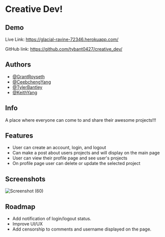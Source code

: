 # Creative Dev!




## Demo

 Live Link: https://glacial-ravine-72346.herokuapp.com/

 GitHub link: https://github.com/tybant0427/creative_dev/

## Authors

- [@GrantRoyseth](https://github.com/groyseth)
- [@CeebchengYang](https://github.com/Ceebcheng)
- [@TylerBantley](https://github.com/tybant0427)
- [@KeithYang](https://github.com/keithlyang)

## Info

A place where everyone can come to and share their awesome projects!!!

## Features

- User can create an account, login, and logout
- Can make a post about users projects and will display on the main page
- User can view their profile page and see user's projects
- On profile page user can delete or update the selected project


## Screenshots

![Screenshot (60)](https://user-images.githubusercontent.com/90479839/159046634-e611be23-a5d3-4e95-a082-4d15d4c68f7f.png)


## Roadmap

- Add notification of login/logout status.
- Improve UI/UX
- Add censorship to comments and username displayed on the page.



